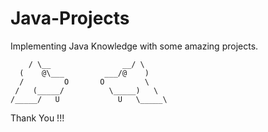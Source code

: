 # Java-Projects

Implementing Java Knowledge with some amazing projects.

        / \__                __/ \ 
      (    @\___         ___/@    )
      /         O       O         \
     /   (_____/          \_____)   \
    /_____/   U             U   \_____\
   Thank You !!!


